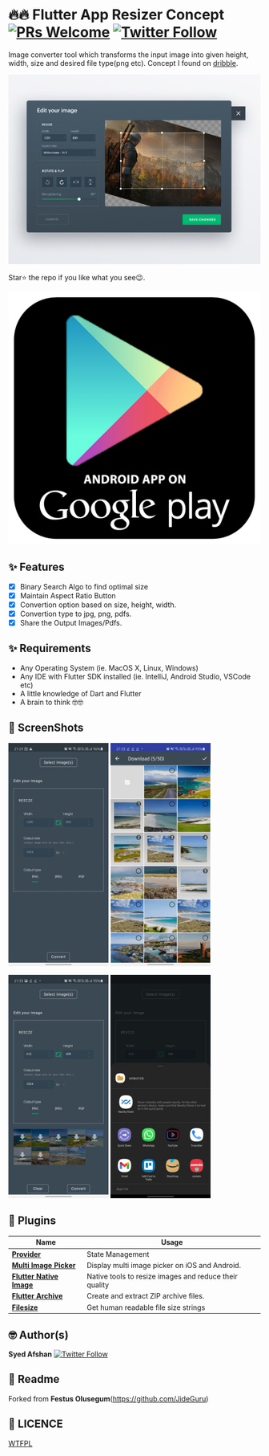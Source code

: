 # 🔥🔥 Flutter App Resizer Concept [![PRs Welcome](https://img.shields.io/badge/PRs-welcome-brightgreen.svg?style=flat-square)](http://makeapullrequest.com)  [![Twitter Follow](https://img.shields.io/twitter/follow/decryptr_syed.svg?style=social)](https://twitter.com/decryptr_syed)
Image converter tool which transforms the input image into  given height, width, size and desired file type(png etc).
Concept I found on [dribble](https://dribbble.com/shots/6846135-Image-Photo-Editor).

<img src="ss/1.jpeg"/>

Star⭐ the repo if you like what you see😉.


<a href="https://play.google.com/store/apps/details?id=com.syed.image_resizer"><img src="ss/2.png" ></img></a>


## ✨ Features

- [x] Binary Search Algo to find optimal size
- [x] Maintain Aspect Ratio Button
- [x] Convertion option based on size, height, width.
- [x] Convertion type to jpg, png, pdfs.
- [x] Share the Output Images/Pdfs.

## ✨ Requirements
* Any Operating System (ie. MacOS X, Linux, Windows)
* Any IDE with Flutter SDK installed (ie. IntelliJ, Android Studio, VSCode etc)
* A little knowledge of Dart and Flutter
* A brain to think 🤓🤓


## 📸 ScreenShots
<p float="left">
  <img src="ss/3.jpeg" width="200" />
  <img src="ss/4.jpeg" width="200" /> 
</p>
<p float="left">
  <img src="ss/5.jpeg" width="200" />
  <img src="ss/6.jpeg" width="200" /> 
</p>

## 🔌 Plugins

| Name                                                    | Usage                                               |
| ------------------------------------------------------- | --------------------------------------------------- |
| [**Provider**](https://pub.dev/packages/provider)       | State Management                                    |
| [**Multi Image Picker**](https://pub.dev/packages/multi_image_picker)      | Display multi image picker on iOS and Android.       |
| [**Flutter Native Image**](https://pub.dev/packages/flutter_native_image)       | Native tools to resize images and reduce their quality                                |
| [**Flutter Archive**](https://pub.dev/packages/flutter_archive)                 | Create and extract ZIP archive files.                      |
| [**Filesize**](https://pub.dev/packages/filesize) | Get human readable file size strings |


## 🤓 Author(s)
**Syed Afshan** [![Twitter Follow](https://img.shields.io/twitter/follow/decryptr_syed.svg?style=social)](https://twitter.com/decryptr_syed)

## 🍴 Readme
Forked from **Festus Olusegum**(https://github.com/JideGuru)
## 🔖 LICENCE
[WTFPL](http://www.wtfpl.net/about/)
